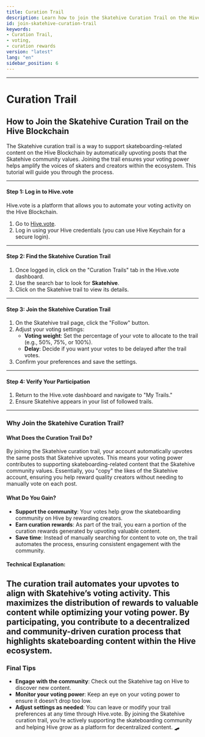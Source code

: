 ```yaml
---
title: Curation Trail
description: Learn how to join the Skatehive Curation Trail on the Hive Blockchain to support skateboarding content and creators while earning curation rewards.
id: join-skatehive-curation-trail
keywords: 
- Curation Trail, 
- voting, 
- curation rewards
version: "latest"
lang: "en"
sidebar_position: 6
---
```


---
# Curation Trail 
## How to Join the Skatehive Curation Trail on the Hive Blockchain

The Skatehive curation trail is a way to support skateboarding-related content on the Hive Blockchain by automatically upvoting posts that the Skatehive community values. Joining the trail ensures your voting power helps amplify the voices of skaters and creators within the ecosystem. This tutorial will guide you through the process.

---
#### Step 1: Log in to Hive.vote

Hive.vote is a platform that allows you to automate your voting activity on the Hive Blockchain.
1. Go to [Hive.vote](https://hive.vote).
2. Log in using your Hive credentials (you can use Hive Keychain for a secure login).
---
#### Step 2: Find the Skatehive Curation Trail

1. Once logged in, click on the "Curation Trails" tab in the Hive.vote dashboard.
2. Use the search bar to look for **Skatehive**.
3. Click on the Skatehive trail to view its details.
---
#### Step 3: Join the Skatehive Curation Trail
1. On the Skatehive trail page, click the "Follow" button.
2. Adjust your voting settings:
   - **Voting weight**: Set the percentage of your vote to allocate to the trail (e.g., 50%, 75%, or 100%).
   - **Delay**: Decide if you want your votes to be delayed after the trail votes.
3. Confirm your preferences and save the settings.
---
#### Step 4: Verify Your Participation
1. Return to the Hive.vote dashboard and navigate to "My Trails."
2. Ensure Skatehive appears in your list of followed trails.
---
### Why Join the Skatehive Curation Trail?
#### What Does the Curation Trail Do?
By joining the Skatehive curation trail, your account automatically upvotes the same posts that Skatehive upvotes. This means your voting power contributes to supporting skateboarding-related content that the Skatehive community values. Essentially, you "copy" the likes of the Skatehive account, ensuring you help reward quality creators without needing to manually vote on each post.
#### What Do You Gain?
- **Support the community**: Your votes help grow the skateboarding community on Hive by rewarding creators.
- **Earn curation rewards**: As part of the trail, you earn a portion of the curation rewards generated by upvoting valuable content.
- **Save time**: Instead of manually searching for content to vote on, the trail automates the process, ensuring consistent engagement with the community.
#### Technical Explanation:
The curation trail automates your upvotes to align with Skatehive’s voting activity. This maximizes the distribution of rewards to valuable content while optimizing your voting power. By participating, you contribute to a decentralized and community-driven curation process that highlights skateboarding content within the Hive ecosystem.
---
### Final Tips
- **Engage with the community**: Check out the Skatehive tag on Hive to discover new content.
- **Monitor your voting power**: Keep an eye on your voting power to ensure it doesn’t drop too low.
- **Adjust settings as needed**: You can leave or modify your trail preferences at any time through Hive.vote.
By joining the Skatehive curation trail, you’re actively supporting the skateboarding community and helping Hive grow as a platform for decentralized content. 🛹
